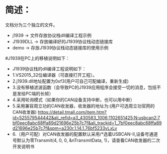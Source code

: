 ﻿# 简述：
  文档分为三个独立的文件。
* j1939		->	文件存放协议栈dll编译工程示例
* J1939DLL	->	存放编译好的J1939协议栈动态链接库
* demo		->	存放J1939协议栈动态链接库的使用示例

#J1939在PC上的移植说明如下：
* J1939协议栈的dll编译工程说明如下：
* 1.VS2015_32位编译器（可直接打开工程）。
* 2.j1939.dll地址配置为0xf3(用户可自己可配编译，重新生成)
* 3.没有移植滤波函数（会导致PC的J1939应用程序会接受一切的消息，包括不是发给PC端的长帧）
* 4.采用轮询模式（如果你的CAN设备支持中断，也可以用中断）
* 5.采用兼容周立功的CAN收发器，收发器的地址为:(用户可选周立功官网的CAN收发器)
	<https://detail.tmall.com/item.htm?id=525579544442&ali_refid=a3_430583_1006:1102651425:N:usbcan2:7bf0eec8abc68ffa89d21696e25b7c7f&ali_trackid=1_7bf0eec8abc68ffa89d21696e25b7c7f&spm=a230r.1.14.1.76bf5233vLxLv>
* 6.（用户可配）对CAN收发器的配置默认采用/*选着USBCAN-II,设备号通道号默认为零Transmit(4, 0, 0, &nTransmitData, 1)，请查看CAN收发器的二次开发说明书